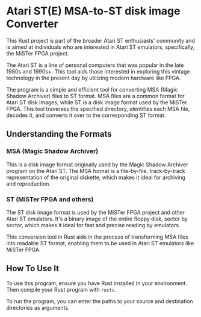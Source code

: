 # Atari ST(E) MSA-to-ST disk image Converter

This Rust project is part of the broader Atari ST enthusiasts' community and is aimed at individuals who are interested in Atari ST emulators, specifically, the MiSTer FPGA project.

The Atari ST is a line of personal computers that was popular in the late 1980s and 1990s+. This tool aids those interested in exploring this vintage technology in the present day by utilizing modern hardware like FPGA.

The program is a simple and efficient tool for converting MSA (Magic Shadow Archiver) files to ST format. MSA files are a common format for Atari ST disk images, while ST is a disk image format used by the MiSTer FPGA. This tool traverses the specified directory, identifies each MSA file, decodes it, and converts it over to the corresponding ST format.

## Understanding the Formats

### MSA (Magic Shadow Archiver)

This is a disk image format originally used by the Magic Shadow Archiver program on the Atari ST. The MSA format is a file-by-file, track-by-track representation of the original diskette, which makes it ideal for archiving and reproduction.

### ST (MiSTer FPGA and others)

The ST disk image format is used by the MiSTer FPGA project and other Atari ST emulators. It's a binary image of the entire floppy disk, sector by sector, which makes it ideal for fast and precise reading by emulators.

This conversion tool in Rust aids in the process of transforming MSA files into readable ST format, enabling them to be used in Atari ST emulators like MiSTer FPGA.

## How To Use It

To use this program, ensure you have Rust installed in your environment. Then compile your Rust program with `rustc`.

To run the program, you can enter the paths to your source and destination directories as arguments.
